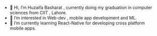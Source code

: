 - 👋 Hi, I’m Huzaifa Basharat , currently doing my graduation in computer sciences from CIIT , Lahore.
- 👀 I’m interested in Web-dev , mobile app development and ML.
- 🌱 I’m currently learning React-Native for developing cross platform mobile apps.


<!---
huzaifa-190/huzaifa-190 is a ✨ special ✨ repository because its `README.md` (this file) appears on your GitHub profile.
You can click the Preview link to take a look at your changes.
--->
